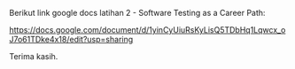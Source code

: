 Berikut link google docs latihan 2 - Software Testing as a Career Path:

https://docs.google.com/document/d/1yinCyUiuRsKyLisQ5TDbHq1Lqwcx_oJ7o61TDke4x18/edit?usp=sharing

Terima kasih.